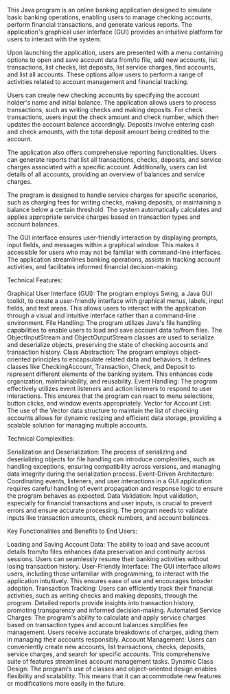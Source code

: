 This Java program is an online banking application designed to simulate basic banking operations, enabling users to manage checking accounts, perform financial transactions, and generate various reports. The application's graphical user interface (GUI) provides an intuitive platform for users to interact with the system.

Upon launching the application, users are presented with a menu containing options to open and save account data from/to file, add new accounts, list transactions, list checks, list deposits, list service charges, find accounts, and list all accounts. These options allow users to perform a range of activities related to account management and financial tracking.

Users can create new checking accounts by specifying the account holder's name and initial balance. The application allows users to process transactions, such as writing checks and making deposits. For check transactions, users input the check amount and check number, which then updates the account balance accordingly. Deposits involve entering cash and check amounts, with the total deposit amount being credited to the account.

The application also offers comprehensive reporting functionalities. Users can generate reports that list all transactions, checks, deposits, and service charges associated with a specific account. Additionally, users can list details of all accounts, providing an overview of balances and service charges.

The program is designed to handle service charges for specific scenarios, such as charging fees for writing checks, making deposits, or maintaining a balance below a certain threshold. The system automatically calculates and applies appropriate service charges based on transaction types and account balances.

The GUI interface ensures user-friendly interaction by displaying prompts, input fields, and messages within a graphical window. This makes it accessible for users who may not be familiar with command-line interfaces. The application streamlines banking operations, assists in tracking account activities, and facilitates informed financial decision-making.

Technical Features:

Graphical User Interface (GUI): The program employs Swing, a Java GUI toolkit, to create a user-friendly interface with graphical menus, labels, input fields, and text areas. This allows users to interact with the application through a visual and intuitive interface rather than a command-line environment.
File Handling: The program utilizes Java's file handling capabilities to enable users to load and save account data to/from files. The ObjectInputStream and ObjectOutputStream classes are used to serialize and deserialize objects, preserving the state of checking accounts and transaction history.
Class Abstraction: The program employs object-oriented principles to encapsulate related data and behaviors. It defines classes like CheckingAccount, Transaction, Check, and Deposit to represent different elements of the banking system. This enhances code organization, maintainability, and reusability.
Event Handling: The program effectively utilizes event listeners and action listeners to respond to user interactions. This ensures that the program can react to menu selections, button clicks, and window events appropriately.
Vector for Account List: The use of the Vector data structure to maintain the list of checking accounts allows for dynamic resizing and efficient data storage, providing a scalable solution for managing multiple accounts.

Technical Complexities:

Serialization and Deserialization: The process of serializing and deserializing objects for file handling can introduce complexities, such as handling exceptions, ensuring compatibility across versions, and managing data integrity during the serialization process.
Event-Driven Architecture: Coordinating events, listeners, and user interactions in a GUI application requires careful handling of event propagation and response logic to ensure the program behaves as expected.
Data Validation: Input validation, especially for financial transactions and user inputs, is crucial to prevent errors and ensure accurate processing. The program needs to validate inputs like transaction amounts, check numbers, and account balances.

Key Functionalities and Benefits to End Users:

Loading and Saving Account Data: The ability to load and save account details from/to files enhances data preservation and continuity across sessions. Users can seamlessly resume their banking activities without losing transaction history.
User-Friendly Interface: The GUI interface allows users, including those unfamiliar with programming, to interact with the application intuitively. This ensures ease of use and encourages broader adoption.
Transaction Tracking: Users can efficiently track their financial activities, such as writing checks and making deposits, through the program. Detailed reports provide insights into transaction history, promoting transparency and informed decision-making.
Automated Service Charges: The program's ability to calculate and apply service charges based on transaction types and account balances simplifies fee management. Users receive accurate breakdowns of charges, aiding them in managing their accounts responsibly.
Account Management: Users can conveniently create new accounts, list transactions, checks, deposits, service charges, and search for specific accounts. This comprehensive suite of features streamlines account management tasks.
Dynamic Class Design: The program's use of classes and object-oriented design enables flexibility and scalability. This means that it can accommodate new features or modifications more easily in the future.

